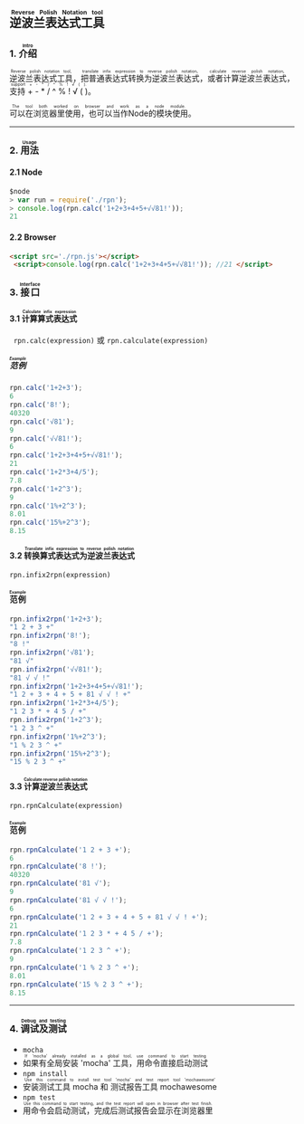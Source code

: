 ## <ruby>逆波兰表达式工具<rt>Reverse Polish Notation tool</rt></ruby>

### 1. <ruby>介绍<rt>Intro</rt></ruby>
<ruby>逆波兰表达式工具<rt>Reverse polish notation tool, </rt></ruby>，<ruby>把普通表达式转换为逆波兰表达式<rt>translate infix expression to reverse polish notation, </rt></ruby>，<ruby>或者计算逆波兰表达式<rt>calculate reverse polish notation, </rt></ruby>，<ruby>支持 + - * / ^ % ! √ ( )<rt>support + - * / ^ % ! √ ( ).</rt></ruby>。  

<ruby>可以在浏览器里使用，也可以当作Node的模块使用<rt>The tool both worked on browser and work as a node module.</rt></ruby>。

----
### 2. <ruby>用法<rt>Usage</rt></ruby>
#### 2.1 Node
```javascript
$node
> var run = require('./rpn');
> console.log(rpn.calc('1+2+3+4+5+√√81!'));
21
```

#### 2.2 Browser
```HTML
<script src='./rpn.js'></script>
 <script>console.log(rpn.calc('1+2+3+4+5+√√81!')); //21 </script> 
```

### 3. <ruby>接口<rt>Interface</rt></ruby>
#### 3.1 <ruby>计算算式表达式<rt>Calculate infix expression</rt></ruby>
``` rpn.calc(expression)``` 或 ``` rpn.calculate(expression) ```
##### <ruby>范例<rt>Example</rt></ruby>
```javascript
rpn.calc('1+2+3');
6
rpn.calc('8!');
40320
rpn.calc('√81');
9
rpn.calc('√√81!');
6
rpn.calc('1+2+3+4+5+√√81!');
21
rpn.calc('1+2*3+4/5');
7.8
rpn.calc('1+2^3');
9
rpn.calc('1%+2^3');
8.01
rpn.calc('15%+2^3');
8.15
```

#### 3.2 <ruby>转换算式表达式为逆波兰表达式<rt>Translate infix expression to reverse polish notation</rt></ruby>
``` rpn.infix2rpn(expression) ```
#### <ruby>范例<rt>Example</rt></ruby>
```javascript
rpn.infix2rpn('1+2+3');
"1 2 + 3 +"
rpn.infix2rpn('8!');
"8 !"
rpn.infix2rpn('√81');
"81 √"
rpn.infix2rpn('√√81!');
"81 √ √ !"
rpn.infix2rpn('1+2+3+4+5+√√81!');
"1 2 + 3 + 4 + 5 + 81 √ √ ! +"
rpn.infix2rpn('1+2*3+4/5');
"1 2 3 * + 4 5 / +"
rpn.infix2rpn('1+2^3');
"1 2 3 ^ +"
rpn.infix2rpn('1%+2^3');
"1 % 2 3 ^ +"
rpn.infix2rpn('15%+2^3');
"15 % 2 3 ^ +"
```

#### 3.3 <ruby>计算逆波兰表达式<rt>Calculate reverse polish notation</rt></ruby>
``` rpn.rpnCalculate(expression) ```
#### <ruby>范例<rt>Example</rt></ruby>
```javascript
rpn.rpnCalculate('1 2 + 3 +');
6
rpn.rpnCalculate('8 !');
40320
rpn.rpnCalculate('81 √');
9
rpn.rpnCalculate('81 √ √ !');
6
rpn.rpnCalculate('1 2 + 3 + 4 + 5 + 81 √ √ ! +');
21
rpn.rpnCalculate('1 2 3 * + 4 5 / +');
7.8
rpn.rpnCalculate('1 2 3 ^ +');
9
rpn.rpnCalculate('1 % 2 3 ^ +');
8.01
rpn.rpnCalculate('15 % 2 3 ^ +');
8.15
```
----

### 4. <ruby>调试及测试<rt>Debug and testing</rt></ruby>
- ``` mocha ```
- <ruby>如果有全局安装 'mocha' 工具，用命令直接启动测试<rt>If 'mocha' already installed as a global tool, use command to start testing</rt></ruby>
- ``` npm install ```
- <ruby>安装测试工具 mocha 和 测试报告工具 mochawesome<rt>Use this command to install test tool 'mocha' and test report tool 'mochawesome'</rt></ruby>
- ``` npm test ```
- <ruby>用命令会启动测试，完成后测试报告会显示在浏览器里<rt>Use this command to start testing, and the test report will open in browser after test finish.</rt></ruby>

